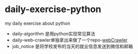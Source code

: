 # daily-exercise-python
my daily exercise about python

* daily-algorithm 是用python实现常见算法
* daily-web-crawler单独拿出来做了一个repo-[webCrawler](https://github.com/jay3zhang/webCrawler)
* job_notice 是将学校发布的当天的就业信息发送到微信和邮箱
